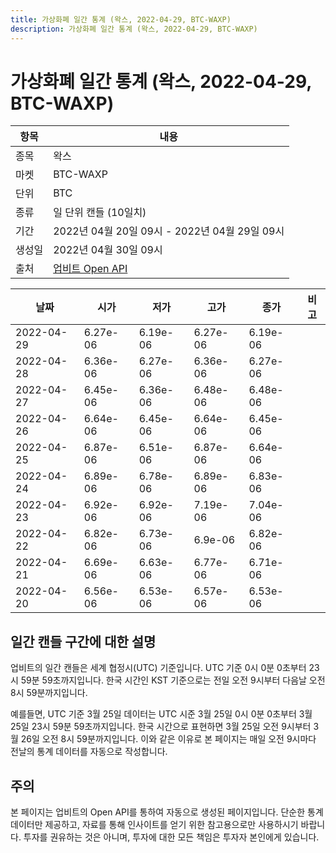 ```yaml
---
title: 가상화폐 일간 통계 (왁스, 2022-04-29, BTC-WAXP)
description: 가상화폐 일간 통계 (왁스, 2022-04-29, BTC-WAXP)
---
```



가상화폐 일간 통계 (왁스, 2022-04-29, BTC-WAXP)
===

|항목|내용|
|--|--|
|종목|왁스|
|마켓|BTC-WAXP|
|단위|BTC|
|종류|일 단위 캔들 (10일치)|
|기간|2022년 04월 20일 09시 - 2022년 04월 29일 09시|
|생성일|2022년 04월 30일 09시|
|출처|[업비트 Open API](https://docs.upbit.com)|


|날짜|시가|저가|고가|종가|비고|
|--|--|--|--|--|--|
|2022-04-29|6.27e-06|6.19e-06|6.27e-06|6.19e-06|    |
|2022-04-28|6.36e-06|6.27e-06|6.36e-06|6.27e-06|    |
|2022-04-27|6.45e-06|6.36e-06|6.48e-06|6.48e-06|    |
|2022-04-26|6.64e-06|6.45e-06|6.64e-06|6.45e-06|    |
|2022-04-25|6.87e-06|6.51e-06|6.87e-06|6.64e-06|    |
|2022-04-24|6.89e-06|6.78e-06|6.89e-06|6.83e-06|    |
|2022-04-23|6.92e-06|6.92e-06|7.19e-06|7.04e-06|    |
|2022-04-22|6.82e-06|6.73e-06|6.9e-06|6.82e-06|    |
|2022-04-21|6.69e-06|6.63e-06|6.77e-06|6.71e-06|    |
|2022-04-20|6.56e-06|6.53e-06|6.57e-06|6.53e-06|    |


일간 캔들 구간에 대한 설명
---


업비트의 일간 캔들은 세계 협정시(UTC) 기준입니다. 
UTC 기준 0시 0분 0초부터 23시 59분 59초까지입니다. 
한국 시간인 KST 기준으로는 전일 오전 9시부터 다음날 오전 8시 59분까지입니다. 


예를들면, UTC 기준 3월 25일 데이터는 UTC 시준 3월 25일 0시 0분 0초부터 3월 25일 23시 59분 59초까지입니다. 
한국 시간으로 표현하면 3월 25일 오전 9시부터 3월 26일 오전 8시 59분까지입니다. 
이와 같은 이유로 본 페이지는 매일 오전 9시마다 전날의 통계 데이터를 자동으로 작성합니다. 


주의
---


본 페이지는 업비트의 Open API를 통하여 자동으로 생성된 페이지입니다. 
단순한 통계 데이터만 제공하고, 자료를 통해 인사이트를 얻기 위한 참고용으로만 사용하시기 바랍니다. 
투자를 권유하는 것은 아니며, 투자에 대한 모든 책임은 투자자 본인에게 있습니다. 
